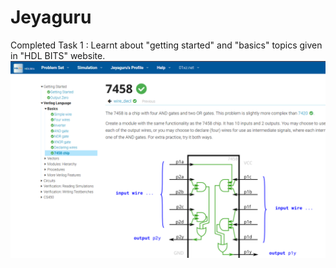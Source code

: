 # Jeyaguru

Completed Task 1 : Learnt about "getting started" and "basics" topics given in "HDL BITS" website.
![image alt](https://github.com/Jeyaguru-Mathivanan/Jeyaguru/blob/17ea142a51689124e56db4842e6e08d6b835a60d/Task%201.png)
